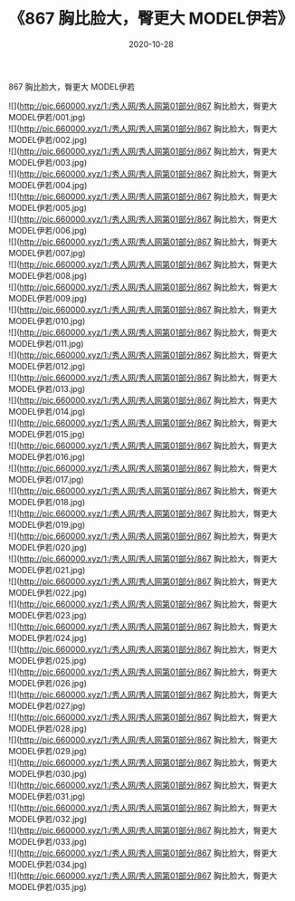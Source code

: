 ﻿---
layout: post
title:  《867 胸比脸大，臀更大 MODEL伊若》
date:   2020-10-28
img: http://pic.660000.xyz/1:/秀人网/秀人网第01部分/867 胸比脸大，臀更大 MODEL伊若/000.jpg
categories: [美女, 清纯, 唯美]
---

867 胸比脸大，臀更大 MODEL伊若

  ![](http://pic.660000.xyz/1:/秀人网/秀人网第01部分/867 胸比脸大，臀更大 MODEL伊若/001.jpg) <br> ![](http://pic.660000.xyz/1:/秀人网/秀人网第01部分/867 胸比脸大，臀更大 MODEL伊若/002.jpg) <br> ![](http://pic.660000.xyz/1:/秀人网/秀人网第01部分/867 胸比脸大，臀更大 MODEL伊若/003.jpg) <br> ![](http://pic.660000.xyz/1:/秀人网/秀人网第01部分/867 胸比脸大，臀更大 MODEL伊若/004.jpg) <br> ![](http://pic.660000.xyz/1:/秀人网/秀人网第01部分/867 胸比脸大，臀更大 MODEL伊若/005.jpg) <br> ![](http://pic.660000.xyz/1:/秀人网/秀人网第01部分/867 胸比脸大，臀更大 MODEL伊若/006.jpg) <br> ![](http://pic.660000.xyz/1:/秀人网/秀人网第01部分/867 胸比脸大，臀更大 MODEL伊若/007.jpg) <br> ![](http://pic.660000.xyz/1:/秀人网/秀人网第01部分/867 胸比脸大，臀更大 MODEL伊若/008.jpg) <br> ![](http://pic.660000.xyz/1:/秀人网/秀人网第01部分/867 胸比脸大，臀更大 MODEL伊若/009.jpg) <br> ![](http://pic.660000.xyz/1:/秀人网/秀人网第01部分/867 胸比脸大，臀更大 MODEL伊若/010.jpg) <br> ![](http://pic.660000.xyz/1:/秀人网/秀人网第01部分/867 胸比脸大，臀更大 MODEL伊若/011.jpg) <br> ![](http://pic.660000.xyz/1:/秀人网/秀人网第01部分/867 胸比脸大，臀更大 MODEL伊若/012.jpg) <br> ![](http://pic.660000.xyz/1:/秀人网/秀人网第01部分/867 胸比脸大，臀更大 MODEL伊若/013.jpg) <br> ![](http://pic.660000.xyz/1:/秀人网/秀人网第01部分/867 胸比脸大，臀更大 MODEL伊若/014.jpg) <br> ![](http://pic.660000.xyz/1:/秀人网/秀人网第01部分/867 胸比脸大，臀更大 MODEL伊若/015.jpg) <br> ![](http://pic.660000.xyz/1:/秀人网/秀人网第01部分/867 胸比脸大，臀更大 MODEL伊若/016.jpg) <br> ![](http://pic.660000.xyz/1:/秀人网/秀人网第01部分/867 胸比脸大，臀更大 MODEL伊若/017.jpg) <br> ![](http://pic.660000.xyz/1:/秀人网/秀人网第01部分/867 胸比脸大，臀更大 MODEL伊若/018.jpg) <br> ![](http://pic.660000.xyz/1:/秀人网/秀人网第01部分/867 胸比脸大，臀更大 MODEL伊若/019.jpg) <br> ![](http://pic.660000.xyz/1:/秀人网/秀人网第01部分/867 胸比脸大，臀更大 MODEL伊若/020.jpg) <br> ![](http://pic.660000.xyz/1:/秀人网/秀人网第01部分/867 胸比脸大，臀更大 MODEL伊若/021.jpg) <br> ![](http://pic.660000.xyz/1:/秀人网/秀人网第01部分/867 胸比脸大，臀更大 MODEL伊若/022.jpg) <br> ![](http://pic.660000.xyz/1:/秀人网/秀人网第01部分/867 胸比脸大，臀更大 MODEL伊若/023.jpg) <br> ![](http://pic.660000.xyz/1:/秀人网/秀人网第01部分/867 胸比脸大，臀更大 MODEL伊若/024.jpg) <br> ![](http://pic.660000.xyz/1:/秀人网/秀人网第01部分/867 胸比脸大，臀更大 MODEL伊若/025.jpg) <br> ![](http://pic.660000.xyz/1:/秀人网/秀人网第01部分/867 胸比脸大，臀更大 MODEL伊若/026.jpg) <br> ![](http://pic.660000.xyz/1:/秀人网/秀人网第01部分/867 胸比脸大，臀更大 MODEL伊若/027.jpg) <br> ![](http://pic.660000.xyz/1:/秀人网/秀人网第01部分/867 胸比脸大，臀更大 MODEL伊若/028.jpg) <br> ![](http://pic.660000.xyz/1:/秀人网/秀人网第01部分/867 胸比脸大，臀更大 MODEL伊若/029.jpg) <br> ![](http://pic.660000.xyz/1:/秀人网/秀人网第01部分/867 胸比脸大，臀更大 MODEL伊若/030.jpg) <br> ![](http://pic.660000.xyz/1:/秀人网/秀人网第01部分/867 胸比脸大，臀更大 MODEL伊若/031.jpg) <br> ![](http://pic.660000.xyz/1:/秀人网/秀人网第01部分/867 胸比脸大，臀更大 MODEL伊若/032.jpg) <br> ![](http://pic.660000.xyz/1:/秀人网/秀人网第01部分/867 胸比脸大，臀更大 MODEL伊若/033.jpg) <br> ![](http://pic.660000.xyz/1:/秀人网/秀人网第01部分/867 胸比脸大，臀更大 MODEL伊若/034.jpg) <br> ![](http://pic.660000.xyz/1:/秀人网/秀人网第01部分/867 胸比脸大，臀更大 MODEL伊若/035.jpg) <br>